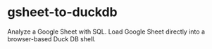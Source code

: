 # gsheet-to-duckdb
Analyze a Google Sheet with SQL.  Load Google Sheet directly into a browser-based Duck DB shell.
